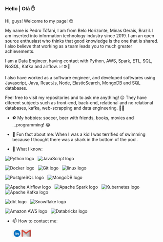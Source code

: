 ### Hello | Olá ✋

Hi, guys! Welcome to my page! :blush:

My name is Pedro Tófani, I am from Belo Horizonte, Minas Gerais, Brazil. I am inserted into information technology industry since 2019. I am an open source enthusiast who thinks that good knowledge is the one that is shared. I also believe that working as a team leads you to much greater achievements. 

I am a Data Engineer, having contact with Python, AWS, Spark, ETL, SQL, NoSQL, Kafka and airflow. 📈⚙️🔗

I also have worked as a software engineer, and developed softwares using Javascript, Java, ReactJs, Node, ElasticSearch, MongoDB and SQL databases.

Feel free to visit my repositories and to ask me anything! :wink: They have diferent subjects such as front-end, back-end, relational and no relational databases, kafka, web-scrapping and data engineering. 👨‍💻

- ⚽ My hobbies: soccer, beer with friends, books, movies and ...programming! :joy:

- 🦈 Fun fact about me: When I was a kid I was terrified of swimming because I thought there was a shark in the bottom of the pool.

- 🔎 What I know:

<img src="https://img.shields.io/badge/Python-282C34?logo=python" alt="Python logo" title="Python" height="25" /> &nbsp;
<img src="https://img.shields.io/badge/JavaScript-282C34?logo=javascript&logoColor=F7DF1E" alt="JavaScript logo" title="JavaScript" height="25" /> &nbsp;

<img src="https://img.shields.io/badge/Docker-282C34?logo=docker" alt="Docker logo" title="Docker" height="25" /> &nbsp;
<img src="https://img.shields.io/badge/Git-282C34?logo=git" alt="Git logo" title="Git" height="25" /> &nbsp;
<img src="https://img.shields.io/badge/linux-282C34?logo=linux" alt="linux logo" title="linux" height="25" /> &nbsp;

<img src="https://img.shields.io/badge/SQL-282C34?logo=PostgreSQL" alt="PostgreSQL logo" title="PostgreSQL" height="25" /> &nbsp;
<img src="https://img.shields.io/badge/NoSQL-282C34?logo=MongoDB" alt="MongoDB logo" title="MongoDB" height="25" /> &nbsp;

<img src="https://img.shields.io/badge/Apache Airflow-282C34?logo=Apache Airflow&logoColor=F7DF1E" alt="Apache Airflow logo" title="Apache Airflow" height="25" /> &nbsp;
<img src="https://img.shields.io/badge/Apache Spark-282C34?logo=Apache Spark&logoColor=fc4e03" alt="Apache Spark logo" title="Apache Spark" height="25" /> &nbsp;
<img src="https://img.shields.io/badge/Kubernetes-282C34?logo=Kubernetes" alt="Kubernetes logo" title="Kubernetes" height="25" /> &nbsp;
<img src="https://img.shields.io/badge/Kafka-282C34?logo=Apache Kafka&logoColor=050005" alt="Apache Kafka logo" title="Apache Kafka" height="25" /> &nbsp;

<img src="https://img.shields.io/badge/dbt-282C34?logo=dbt" alt="dbt logo" title="dbt logo" height="25" /> &nbsp;
<img src="https://img.shields.io/badge/Snowflake-282C34?logo=Snowflake" alt="Snowflake logo" title="Snowflake logo" height="25" /> &nbsp;

<img src="https://img.shields.io/badge/AWS-282C34?logo=Amazon AWS&logoColor=fc4e03" alt="Amazon AWS logo" title="Amazon AWS" height="25" /> &nbsp;
<img src="https://img.shields.io/badge/Databricks-282C34?logo=Databricks" alt="Databricks logo" title="Databricks" height="25" /> &nbsp;

- 📫 How to contact me:

  <a href="https://www.linkedin.com/in/pedro-henrique-tofani-ferreira/">
    <img align="left" alt="PedroLinkedIn" width="30px" src="https://raw.githubusercontent.com/PHTF92/PHTF92/master/images/linkedIn.png" />
  </a>
  <a href="mailto:ph.tofani@gmail.com">
    <img align="left" alt="PedroGmail" width="30px" src="https://raw.githubusercontent.com/PHTF92/PHTF92/master/images/gmail.png" />
  </a>

